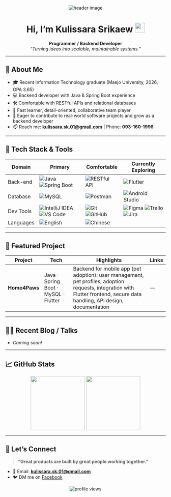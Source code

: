 <!-- Banner / Cover -->
<p align="center">
  <img src="https://scontent.fcnx4-1.fna.fbcdn.net/v/t39.30808-1/426374104_3169924659818735_2244761968579776750_n.jpg?stp=cp6_dst-jpg_s200x200_tt6&_nc_cat=111&ccb=1-7&_nc_sid=e99d92&_nc_ohc=fE_c5BHYBc4Q7kNvwGDL7iE&_nc_oc=Adk-TvI0_XRowQGSk_OHEpp1ChwMc5GoqTbZxJ3LQq152QNQzGcnSBpH8fIPDlDr0_nZpgAkwz8CjPPrxQ07kVgP&_nc_zt=24&_nc_ht=scontent.fcnx4-1.fna&_nc_gid=S-x_9kzZJRIbcFHP54I9Yw&oh=00_Afa7fkoWPgkNPfJ-wAm4iyqXgbvDNMjTSsBw8QNxykFQ1g&oe=68D9CC53" alt="header image" />
</p>

<h1 align="center">Hi, I’m Kulissara Srikaew <img height="30" src="https://em-content.zobj.net/thumbs/120/apple/354/waving-hand_1f44b.png" /></h1>

<p align="center">
  <strong>Programmer / Backend Developer</strong><br/>
  <em>“Turning ideas into scalable, maintainable systems.”</em>
</p>

---

## 🚀 About Me
- 🎓 Recent Information Technology graduate (Maejo University, 2026, GPA 3.65)
- 💻 Backend developer with Java & Spring Boot experience  
- 🛠 Comfortable with RESTful APIs and relational databases  
- 🌱 Fast learner, detail-oriented, collaborative team player  
- 🎯 Eager to contribute to real-world software projects and grow as a backend developer  
- 📫 Reach me: **kulissara.sk.01@gmail.com** | Phone: **093-160-1996**

---

## 🧰 Tech Stack & Tools
<div align="center">

| Domain      | Primary                                                   | Comfortable                 | Currently Exploring         |
|-------------|-----------------------------------------------------------|-----------------------------|-----------------------------|
| Back-end    | ![Java](https://img.shields.io/badge/Java-007396?logo=java&logoColor=white) ![Spring Boot](https://img.shields.io/badge/Spring_Boot-6DB33F?logo=springboot&logoColor=white) | ![RESTful API](https://img.shields.io/badge/REST-0052CC?logo=rest&logoColor=white) | ![Flutter](https://img.shields.io/badge/Flutter-02569B?logo=flutter&logoColor=white) |
| Database    | ![MySQL](https://img.shields.io/badge/MySQL-4479A1?logo=mysql&logoColor=white) | ![Postman](https://img.shields.io/badge/Postman-FF6C37?logo=postman&logoColor=white) | ![Android Studio](https://img.shields.io/badge/Android_Studio-3DDC84?logo=androidstudio&logoColor=white) |
| Dev Tools   | ![IntelliJ IDEA](https://img.shields.io/badge/IntelliJ_IDEA-000000?logo=intellijidea&logoColor=white) ![VS Code](https://img.shields.io/badge/VS_Code-007ACC?logo=visualstudiocode&logoColor=white) | ![Git](https://img.shields.io/badge/Git-F05032?logo=git&logoColor=white) ![GitHub](https://img.shields.io/badge/GitHub-181717?logo=github&logoColor=white) | ![Figma](https://img.shields.io/badge/Figma-F24E1E?logo=figma&logoColor=white) ![Trello](https://img.shields.io/badge/Trello-0052CC?logo=trello&logoColor=white) ![Jira](https://img.shields.io/badge/Jira-0052CC?logo=jira&logoColor=white) |
| Languages   | ![English](https://img.shields.io/badge/English-CEFR_B2-blue) | ![Chinese](https://img.shields.io/badge/Chinese-CEFR_B1/B2-red) |                             |

</div>

---

## 📌 Featured Project

| Project      | Tech                             | Highlights                                                                 | Links          |
|--------------|----------------------------------|---------------------------------------------------------------------------|----------------|
| **Home4Paws** | Java · Spring Boot · MySQL · Flutter | Backend for mobile app (pet adoption): user management, pet profiles, adoption requests, integration with Flutter frontend, secure data handling, API design, documentation | —              |

---

## ✍🏻 Recent Blog / Talks
<!-- Placeholder: Add your blog posts, talks, or articles here -->
- *Coming soon!*

---

## 📈 GitHub Stats
<div align="center">
  <img height="170" src="https://github-readme-stats.vercel.app/api?username=Kulissara-S&show_icons=true&hide_border=true" />
  <img height="170" src="https://github-readme-stats.vercel.app/api/top-langs/?username=Kulissara-S&layout=compact&hide_border=true" />
</div>

---

## 🤝 Let’s Connect
> **“Great products are built by great people working together.”**

- 💌 Email: **kulissara.sk.01@gmail.com**  
- 🐦 DM me on [Facebook](https://www.facebook.com/share/17MV6cGsmD/?mibextid=wwXIfr)

<p align="center">
  <img src="https://komarev.com/ghpvc/?username=Kulissara-S&style=flat-square" alt="profile views"/>
</p>
